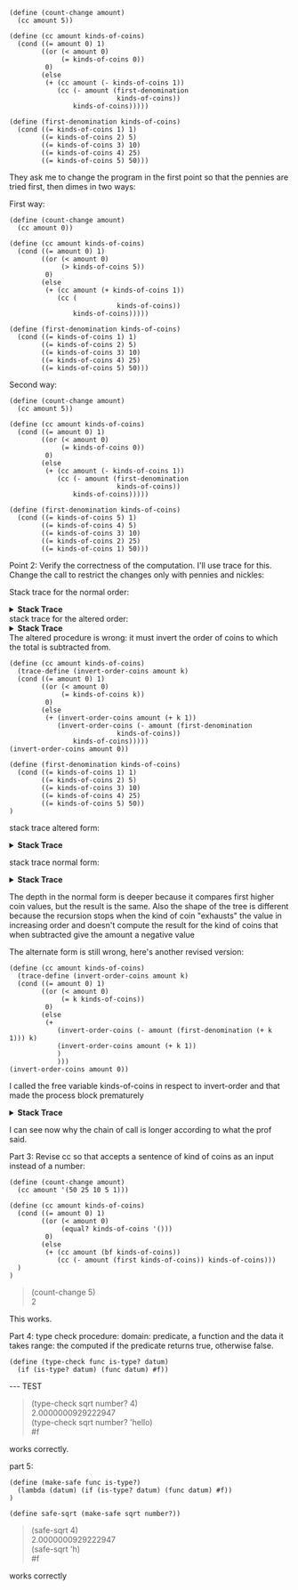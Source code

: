 
``` racket
(define (count-change amount)
  (cc amount 5))

(define (cc amount kinds-of-coins)
  (cond ((= amount 0) 1)
        ((or (< amount 0) 
             (= kinds-of-coins 0)) 
         0)
        (else 
         (+ (cc amount (- kinds-of-coins 1))
            (cc (- amount (first-denomination 
                           kinds-of-coins))
                kinds-of-coins)))))

(define (first-denomination kinds-of-coins)
  (cond ((= kinds-of-coins 1) 1)
        ((= kinds-of-coins 2) 5)
        ((= kinds-of-coins 3) 10)
        ((= kinds-of-coins 4) 25)
        ((= kinds-of-coins 5) 50)))
```

They ask me to change the program in the first point so that the pennies are tried first, then dimes in two ways:

First way:

``` racket
(define (count-change amount)
  (cc amount 0))

(define (cc amount kinds-of-coins)
  (cond ((= amount 0) 1)
        ((or (< amount 0) 
             (> kinds-of-coins 5)) 
         0)
        (else 
         (+ (cc amount (+ kinds-of-coins 1))
            (cc (
                           kinds-of-coins))
                kinds-of-coins)))))

(define (first-denomination kinds-of-coins)
  (cond ((= kinds-of-coins 1) 1)
        ((= kinds-of-coins 2) 5)
        ((= kinds-of-coins 3) 10)
        ((= kinds-of-coins 4) 25)
        ((= kinds-of-coins 5) 50)))
```


Second way:
``` racket
(define (count-change amount)
  (cc amount 5))

(define (cc amount kinds-of-coins)
  (cond ((= amount 0) 1)
        ((or (< amount 0) 
             (= kinds-of-coins 0)) 
         0)
        (else 
         (+ (cc amount (- kinds-of-coins 1))
            (cc (- amount (first-denomination 
                           kinds-of-coins))
                kinds-of-coins)))))

(define (first-denomination kinds-of-coins)
  (cond ((= kinds-of-coins 5) 1)
        ((= kinds-of-coins 4) 5)
        ((= kinds-of-coins 3) 10)
        ((= kinds-of-coins 2) 25)
        ((= kinds-of-coins 1) 50)))
```

Point 2:
Verify the correctness of the computation. I'll use trace for this. Change the call to restrict the changes only with pennies and nickles:

Stack trace for the normal order:

<details>
<summary><b>Stack Trace</b></summary>
``` racket
>(cc 5 2)
> (cc 5 1)
> >(cc 5 0)
< <0
> >(cc 4 1)
> > (cc 4 0)
< < 0
> > (cc 3 1)
> > >(cc 3 0)
< < <0
> > >(cc 2 1)
> > > (cc 2 0)
< < < 0
> > > (cc 1 1)
> > > >(cc 1 0)
< < < <0
> > > >(cc 0 1)
< < < <1
< < < 1
< < <1
< < 1
< <1
< 1
> (cc 0 2)
< 1
<2
2
```
</details>
stack trace for the altered order:

<details>
<summary><b>Stack Trace</b></summary>
``` racket
> (cc 5 2)
>(cc 5 2)
> (cc 5 1)
> >(cc 5 0)
< <0
> >(cc 4 1)
> > (cc 4 0)
< < 0
> > (cc 3 1)
> > >(cc 3 0)
< < <0
> > >(cc 2 1)
> > > (cc 2 0)
< < < 0
> > > (cc 1 1)
> > > >(cc 1 0)
< < < <0
> > > >(cc 0 1)
< < < <1
< < < 1
< < <1
< < 1
< <1
< 1
> (cc 0 2)
< 1
<2
2
```
</details>
The altered procedure is wrong: it must invert the order of coins to which the total is subtracted from.

``` racket
(define (cc amount kinds-of-coins)
  (trace-define (invert-order-coins amount k)
  (cond ((= amount 0) 1)
        ((or (< amount 0) 
             (= kinds-of-coins k)) 
         0)
        (else 
         (+ (invert-order-coins amount (+ k 1))
            (invert-order-coins (- amount (first-denomination 
                           kinds-of-coins))
                kinds-of-coins)))))
(invert-order-coins amount 0))

(define (first-denomination kinds-of-coins)
  (cond ((= kinds-of-coins 1) 1)
        ((= kinds-of-coins 2) 5)
        ((= kinds-of-coins 3) 10)
        ((= kinds-of-coins 4) 25)
        ((= kinds-of-coins 5) 50))
)    
```

stack trace altered form:

<details>
<summary><b>Stack Trace</b></summary>
``` racket
>(invert-order-coins 5 0)
> (invert-order-coins 5 1)
> >(invert-order-coins 5 2)
< <0
> >(invert-order-coins 0 2)
< <1
< 1
> (invert-order-coins 0 2)
< 1
<2
2
```
</details>

stack trace normal form:
<details>
<summary><b>Stack Trace</b></summary>
``` racket
> (cc 5 2)
>(cc 5 2)
> (cc 5 1)
> >(cc 5 0)
< <0
> >(cc 4 1)
> > (cc 4 0)
< < 0
> > (cc 3 1)
> > >(cc 3 0)
< < <0
> > >(cc 2 1)
> > > (cc 2 0)
< < < 0
> > > (cc 1 1)
> > > >(cc 1 0)
< < < <0
> > > >(cc 0 1)
< < < <1
< < < 1
< < <1
< < 1
< <1
< 1
> (cc 0 2)
< 1
<2
2
```
</details>

The depth in the normal form is deeper because it compares first higher coin values, but the result is the same.
Also the shape of the tree is different because the recursion stops when the kind of coin "exhausts" the value in increasing order and doesn't compute
the result for the kind of coins that when subtracted give the amount a negative value


The alternate form is still wrong, here's another revised version:

``` racket
(define (cc amount kinds-of-coins)
  (trace-define (invert-order-coins amount k)
  (cond ((= amount 0) 1)
        ((or (< amount 0) 
             (= k kinds-of-coins)) 
         0)
        (else 
         (+ 
            (invert-order-coins (- amount (first-denomination (+ k 1))) k)
            (invert-order-coins amount (+ k 1))
            )
            )))
(invert-order-coins amount 0))
```
I called the free variable kinds-of-coins in respect to invert-order and that made the process block prematurely

<details>
<summary><b>Stack Trace</b></summary>
``` racket
>(invert-order-coins 5 0)
> (invert-order-coins 4 0)
> >(invert-order-coins 3 0)
> > (invert-order-coins 2 0)
> > >(invert-order-coins 1 0)
> > > (invert-order-coins 0 0)
< < < 1
> > > (invert-order-coins 1 1)
> > > >(invert-order-coins -4 1)
< < < <0
> > > >(invert-order-coins 1 2)
< < < <0
< < < 0
< < <1
> > >(invert-order-coins 2 1)
> > > (invert-order-coins -3 1)
< < < 0
> > > (invert-order-coins 2 2)
< < < 0
< < <0
< < 1
> > (invert-order-coins 3 1)
> > >(invert-order-coins -2 1)
< < <0
> > >(invert-order-coins 3 2)
< < <0
< < 0
< <1
> >(invert-order-coins 4 1)
> > (invert-order-coins -1 1)
< < 0
> > (invert-order-coins 4 2)
< < 0
< <0
< 1
> (invert-order-coins 5 1)
> >(invert-order-coins 0 1)
< <1
> >(invert-order-coins 5 2)
< <0
< 1
<2
2
```
</details>

I can see now why the chain of call is longer according to what the prof said.


Part 3:
Revise cc so that accepts a sentence of kind of coins as an input instead of a number:

``` racket
(define (count-change amount)
  (cc amount '(50 25 10 5 1)))

(define (cc amount kinds-of-coins)
  (cond ((= amount 0) 1)
        ((or (< amount 0) 
             (equal? kinds-of-coins '())) 
         0)
        (else 
         (+ (cc amount (bf kinds-of-coins))
            (cc (- amount (first kinds-of-coins)) kinds-of-coins)))
  )
)

```

> (count-change 5)  
2  

This works.

Part 4:
type check procedure:
domain: predicate, a function and the data it takes
range: the computed if the predicate returns true, otherwise false.

``` racket
(define (type-check func is-type? datum)
  (if (is-type? datum) (func datum) #f))
```


--- TEST  
> (type-check sqrt number? 4)  
2.0000000929222947  
> (type-check sqrt number? 'hello)  
 #f  


works correctly.

part 5:

``` racket
(define (make-safe func is-type?)
  (lambda (datum) (if (is-type? datum) (func datum) #f))
)
```

``` racket
(define safe-sqrt (make-safe sqrt number?))
```

> (safe-sqrt 4)  
2.0000000929222947  
> (safe-sqrt 'h)  
 #f

works correctly